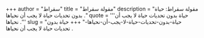+++
author = "سقراط"
title = "مقولة سقراط"
description = "مقولة سقراط: حياة بدون تحديات حياة لا يجب أن نحياها ."
quote = '''حياة بدون تحديات حياة لا يجب أن نحياها .''' 
slug = "حياة-بدون-تحديات-حياة-لا-يجب-أن-نحياها-"
+++
حياة بدون تحديات حياة لا يجب أن نحياها .
